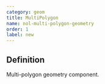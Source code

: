 ```yaml
---
category: geom
title: MultiPolygon
name: nol-multi-polygon-geometry
order: 1
label: new
---
```


## Definition

Multi-polygon geometry component.